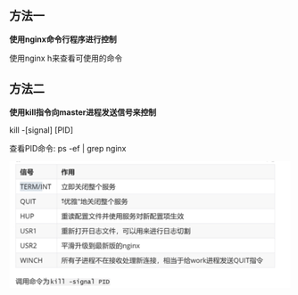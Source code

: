 ## 方法一

**使用nginx命令行程序进行控制**

使用nginx h来查看可使用的命令

## 方法二

**使用kill指令向master进程发送信号来控制**

kill -[signal] [PID]

查看PID命令:
ps -ef | grep nginx

![](./img/03.png)


